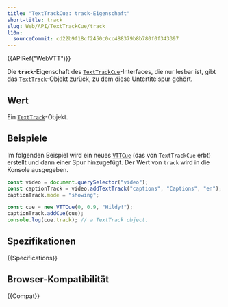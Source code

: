 ```yaml
---
title: "TextTrackCue: track-Eigenschaft"
short-title: track
slug: Web/API/TextTrackCue/track
l10n:
  sourceCommit: cd22b9f18cf2450c0cc488379b8b780f0f343397
---
```


{{APIRef("WebVTT")}}

Die **`track`**-Eigenschaft des [`TextTrackCue`](/de/docs/Web/API/TextTrackCue)-Interfaces, die nur lesbar ist, gibt das [`TextTrack`](/de/docs/Web/API/TextTrack)-Objekt zurück, zu dem diese Untertitelspur gehört.

## Wert

Ein [`TextTrack`](/de/docs/Web/API/TextTrack)-Objekt.

## Beispiele

Im folgenden Beispiel wird ein neues [`VTTCue`](/de/docs/Web/API/VTTCue) (das von `TextTrackCue` erbt) erstellt und dann einer Spur hinzugefügt. Der Wert von `track` wird in die Konsole ausgegeben.

```js
const video = document.querySelector("video");
const captionTrack = video.addTextTrack("captions", "Captions", "en");
captionTrack.mode = "showing";

const cue = new VTTCue(0, 0.9, "Hildy!");
captionTrack.addCue(cue);
console.log(cue.track); // a TextTrack object.
```

## Spezifikationen

{{Specifications}}

## Browser-Kompatibilität

{{Compat}}
